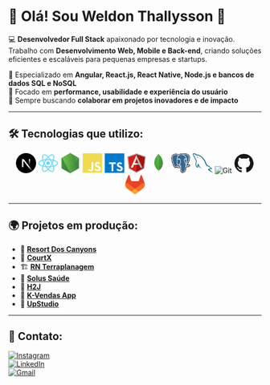 # 🚀 Olá! Sou Weldon Thallysson 👋  

💻 **Desenvolvedor Full Stack** apaixonado por tecnologia e inovação. Trabalho com **Desenvolvimento Web, Mobile e Back-end**, criando soluções eficientes e escaláveis para pequenas empresas e startups.  

🔹 Especializado em **Angular, React.js, React Native, Node.js e bancos de dados SQL e NoSQL**  
🔹 Focado em **performance, usabilidade e experiência do usuário**  
🔹 Sempre buscando **colaborar em projetos inovadores e de impacto**  

---

## 🛠️ Tecnologias que utilizo:
<div align="center">
    <img src="https://raw.githubusercontent.com/devicons/devicon/master/icons/nextjs/nextjs-original.svg" alt="Next.js" height="40" width="40">
  <img src="https://raw.githubusercontent.com/devicons/devicon/master/icons/react/react-original.svg" alt="React.js" height="40" width="40">

  <img src="https://raw.githubusercontent.com/devicons/devicon/master/icons/nodejs/nodejs-original.svg" alt="Node.js" height="40" width="40">
  <img src="https://raw.githubusercontent.com/devicons/devicon/master/icons/javascript/javascript-plain.svg" alt="JavaScript" height="40" width="40">
  <img src="https://raw.githubusercontent.com/devicons/devicon/master/icons/typescript/typescript-plain.svg" alt="TypeScript" height="40" width="40">
  <img src="https://raw.githubusercontent.com/devicons/devicon/master/icons/angularjs/angularjs-original.svg" alt="Angular" height="40" width="40">
  <img src="https://raw.githubusercontent.com/devicons/devicon/master/icons/mongodb/mongodb-original.svg" alt="MongoDB" height="40" width="40">
  <img src="https://raw.githubusercontent.com/devicons/devicon/master/icons/postgresql/postgresql-original.svg" alt="PostgreSQL" height="40" width="40">
  <img src="https://raw.githubusercontent.com/devicons/devicon/master/icons/mysql/mysql-original.svg" alt="MySQL" height="40" width="40">
  <img src="https://www.vectorlogo.zone/logos/git-scm/git-scm-ar21.svg" alt="Git" height="40">
  <img src="https://raw.githubusercontent.com/devicons/devicon/master/icons/github/github-original.svg" alt="GitHub" height="40" width="40">
  <img src="https://raw.githubusercontent.com/devicons/devicon/master/icons/gitlab/gitlab-original.svg" alt="GitLab" height="40" width="40">
 
</div>

---

## 🌍 Projetos em produção:
- 🚀 **[Resort Dos Canyons](https://resortdoscanyons.com.br/)**
- 🎾 **[CourtX](https://courtx.com.br/)**
- 🏗️ **[RN Terraplanagem](https://rnterraplanagem.com.br/)**
- 🏥 **[Solus Saúde](https://novo.solus.inf.br/)**
- 🏢 **[H2J](https://h2j.com.br/)**
- 📱 **[K-Vendas App](https://play.google.com/store/apps/details?id=com.kvendas2&hl=pt_BR)**
- 🎨 **[UpStudio](https://upstudiodigital.com.br/)**  

---

## 📲 Contato:
[![Instagram](https://img.shields.io/badge/-Instagram-%23E4405F?style=for-the-badge&logo=instagram&logoColor=white)](https://www.instagram.com/weldon_dev/)  
[![LinkedIn](https://img.shields.io/badge/-LinkedIn-%230077B5?style=for-the-badge&logo=linkedin&logoColor=white)](https://www.linkedin.com/in/weldon-thallysson-89628b332/)  
[![Gmail](https://img.shields.io/badge/-Gmail-%23333?style=for-the-badge&logo=gmail&logoColor=white)](mailto:https://mail.google.com/mail/u/0/#inbox)

